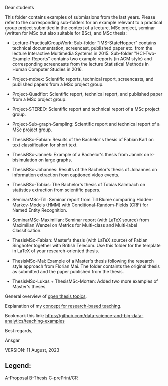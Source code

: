 Dear students

This folder contains examples of submissions from the last years. Please refer to the corresponding sub-folders for an example relevant to a practical group project submitted in the context of a lecture, MSc project, seminar (written for MSc but also suitable for BSc), and MSc thesis:  

* Lecture-PracticalGroupWork: Sub-folder "IMS-StateHopper" contains technical documentation, screencast, published paper etc. from the lecture Interactive Multimedia Systems in 2015. Sub-folder "HCI-Two-Example-Reports" contains two example reports (in ACM style) and corresponding screencasts from the lecture Statistical Methods in Human Computer Studies in 2016.

* Project-mobex: Scientific reports, technical report, screencasts, and published papers from a MSc project group.

* Project-Quadflor: Scientific report, technical report, and published paper from a MSc project group.

* Project-STEREO: Scientific report and technical report of a MSc project group. 

* Project-Sub-graph-Sampling: Scientific report and technical report of a MSc project group.

* ThesisBSc-Fabian: Results of the Bachelor's thesis of Fabian Karl on text classification for short text.

* ThesisBSc-Jannek: Example of a Bachelor's thesis from Jannik on k-bisimulation on large graphs. 

* ThesisBSc-Johannes: Results of the Bachelor's thesis of Johannes on information extraction from captioned video events.

* ThesisBSc-Tobias: The Bachelor's thesis of Tobias Kalmbach on statistics extraction from scientific papers.

* SeminarMSc-Till: Seminar report from Till Blume comparing Hidden-Markov-Models (HMM) with Conditional-Random-Fields (CRF) for Named Entity Recognition.

* SeminarMSc-Maximilian: Seminar report (with LaTeX source) from Maximilian Wenzel on Metrics for Multi-class and Multi-label Classification. 

* ThesisMSc-Fabian: Master's thesis (with LaTeX source) of Fabian Singhofer together with British Telecom. Use this folder for the template in LaTeX of your research-oriented thesis.

* ThesisMSc-Mai: Example of a Master's thesis following the research style approach from Florian Mai. The folder containts the original thesis as submitted and the paper published from the thesis.

* ThesisMSc-Lukas + ThesisMSc-Morten: Added two more examples of Master's theses.


General overview of [open thesis topics](https://docs.google.com/presentation/d/1k1aEZYX_UM8rWlojgGTV11O85Lu104e2K-CBDg-k-9A).

Explanation of my [concept for research-based teaching](https://www.uni-ulm.de/fileadmin/website_uni_ulm/zle/Tag_der_Lehre/downloads/Scherp-TdL21-vortrag.pdf).

Bookmark this link: https://github.com/data-science-and-big-data-analytics/teaching-examples

Best regards,

Ansgar

VERSION: 11 August, 2023

Legend:
-------
A-Proposal
B-Thesis
C-prePrint/CR

